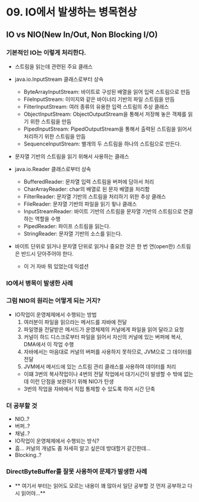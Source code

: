 # 09. IO에서 발생하는 병목현상
## IO vs NIO(New In/Out, Non Blocking I/O)
### 기본적인 IO는 이렇게 처리한다.
 - 스트림을 읽는데 관련된 주요 클래스
 - java.io.InputStream 클래스로부터 상속
 	 - ByteArrayInputStream: 바이트로 구성된 배열을 읽어 입력 스트림으로 만듬
 	 - FileInputStream: 이미지와 같은 바이너리 기반의 파일 스트림을 만듬
 	 - FilterInputStream: 여러 종류의 유용한 입력 스트림의 추상 클래스
 	 - ObjectInputStream: ObjectOutputStream을 통해서 저장해 놓은 객체를 읽기 위한 스트림을 만듬
 	 - PipedInputStream: PipedOutputStream을 통해서 출력된 스트림을 읽어서 처리하기 위한 스트림을 만듬
 	 - SequenceInputStream: 별개의 두 스트림을 하나의 스트림으로 만든다.

 - 문자열 기반의 스트림을 읽기 위해서 사용하는 클래스
 - java.io.Reader 클래스로부터 상속
 	 - BufferedReader: 문자열 입력 스트림을 버퍼에 담아서 처리
 	 - CharArrayReader: char의 배열로 된 문자 배열을 처리함
 	 - FilterReader: 문자열 기반의 스트림을 처리하기 위한 추상 클래스
 	 - FileReader: 문자열 기반의 파일을 읽기 윟나 클래스
 	 - InputStreamReader: 바이트 기반의 스트림을 문자열 기반의 스트림으로 연결하는 역할을 수행
 	 - PipedReader: 파이프 스트림을 읽는다.
 	 - StringReader: 문자열 기반의 소스를 읽는다.
 - 바이트 단위로 읽거나 문자열 단위로 읽거나 중요한 것은 한 번 연(open한) 스트림은 반드시 닫아주어야 한다.
 	 - 이 거 자바 뭐 있었는데 익셉션

### IO에서 병목이 발생한 사례


### 그럼 NIO의 원리는 어떻게 되는 거지?
 - IO작업이 운영체제에서 수행되는 방법
 	 1. 여러분이 파일을 읽으라는 메서드를 자바에 전달
 	 2. 파일명을 전달받은 메서드가 운영체제의 커널에게 파일을 읽어 달라고 요청
 	 3. 커널이 하드 디스크로부터 파일을 읽어서 자신의 커널에 있는 버퍼에 복사, DMA에서 이 작업 수행
 	 4. 자바에서는 마음대로 커널의 버퍼를 사용하지 못하므로, JVM으로 그 데이터를 전달
 	 5. JVM에서 메서드에 있는 스트림 관리 클래스를 사용하여 데이터를 처리
 	 - 이떄 3번의 복사작업이나 4번의 전달 작업에서 대기시간이 발생할 수 밖에 없는데 이런 단점을 보완하기 위해 NIO가 탄생
 	 - 3번의 작업을 자바에서 직접 통제할 수 있도록 하여 시간 단축

### 더 공부할 것
 - NIO..?
 - 버퍼..?
 - 채널..?
 - IO작업이 운영체제에서 수행되는 방식?
 - 흠... 커널의 개념도 좀 자세히 알고 싶은데 방대할거 같긴한데...
 - Blocking..?

### DirectByteBuffer를 잘못 사용하여 문제가 발생한 사례
 - ** 여기서 부터는 읽어도 모르는 내용이 꽤 많아서 일단 공부할 것 먼저 공부하고 다시 읽어야...**